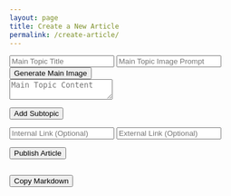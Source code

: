 ```yaml
---
layout: page
title: Create a New Article
permalink: /create-article/
---
```


<form id="articleForm">
  <input type="text" id="mainTopicTitle" placeholder="Main Topic Title" required>
  <input type="text" id="mainTopicImagePrompt" placeholder="Main Topic Image Prompt" required>
  <button type="button" id="generateMainImage">Generate Main Image</button>
  <div id="mainTopicImagePreview"></div>
  <textarea id="mainTopicContent" placeholder="Main Topic Content" required></textarea>

  <div id="subtopics"></div>

  <button type="button" id="addSubtopic">Add Subtopic</button>

  <input type="url" id="internalLink" placeholder="Internal Link (Optional)">
  <input type="url" id="externalLink" placeholder="External Link (Optional)">

  <button type="submit">Publish Article</button>
</form>

<div id="markdown-container">
  <pre id="markdown-content"></pre>
  <button id="copy-button">Copy Markdown</button>
</div>

<script>
  // ... (JavaScript code for form handling, validation, and subtopic fields)
</script>


